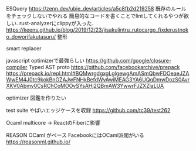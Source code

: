 
ESQuery
https://zenn.dev/ubie_dev/articles/a5c8fb2d219258
既存のルールをチェックしないでやれる
簡易的なコードを書くことでlintしてくれるやつが欲しい.
rust-analyzerにclippyが入った.
https://keens.github.io/blog/2019/12/23/jisakulintru_rutocargo_fixderustnoko_doworifakutasuru/
整形

smart replacer

javascript optimizerで最強らしい
https://github.com/google/closure-compiler
Typed AST
proto
https://github.com/facebookarchive/prepack
https://prepack.io/repl.html#BQMwrgdgxgLglgewgAmASmQbwFDOeaeJZAWwEM4J0tc9kokBnGZAJwFNHkBefdWvAwiMEAG3YA6UQgDmwDozS0AvrXKV0Abmy0CsRChCoMOOvSYsAHj2QBmAW3YwwrFJZXZlaLUA

optimizer 図鑑を作りたい

test suite
やばいエッジケースを収録
https://github.com/tc39/test262

Ocaml multicore -> ReactのFiberに影響

REASON OCaml がベース FacebookにはOCaml派閥がいる
https://reasonml.github.io/